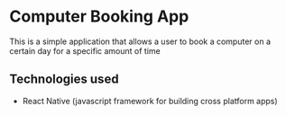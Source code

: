 # Computer Booking App

This is a simple application that allows a user to book a computer on a certain day for a specific amount of time

## Technologies used

- React Native (javascript framework for building cross platform apps)
